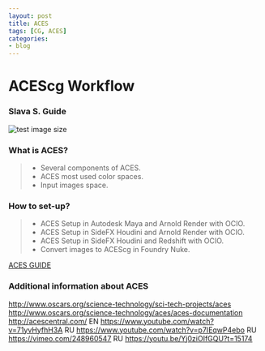 ```yaml
---
layout: post
title: ACES
tags: [CG, ACES]
categories:
- blog
---
```


ACEScg Workflow 
===================

### Slava S. Guide

![test image size](https://1.bp.blogspot.com/-UZZSY1LgPOw/XTy5QgtG-uI/AAAAAAAADr0/2M-Ps_P3kvEn6DPH48N4YujXeD5EdP1bgCLcBGAs/s640/Gamuts.jpg)

### What is ACES?
> - Several components of ACES. 
> - ACES most used color spaces. 
> - Input images space.

### How to set-up?
> - ACES Setup in Autodesk Maya and Arnold Render with OCIO. 
> - ACES Setup in SideFX Houdini and Arnold Render with OCIO. 
> - ACES Setup in SideFX Houdini and Redshift with OCIO.
> - Convert images to ACEScg in Foundry Nuke.


[ACES GUIDE](https://drive.google.com/open?id=1wRjizA0nmL7GE84WaZouthn2s-3bcutN)


### Additional information about ACES

http://www.oscars.org/science-technology/sci-tech-projects/aces
http://www.oscars.org/science-technology/aces/aces-documentation
http://acescentral.com/
EN https://www.youtube.com/watch?v=71yvHyfhH3A
RU https://www.youtube.com/watch?v=p7IEqwP4ebo
RU https://vimeo.com/248960547
RU https://youtu.be/Yj0ziOIfGQU?t=15174


